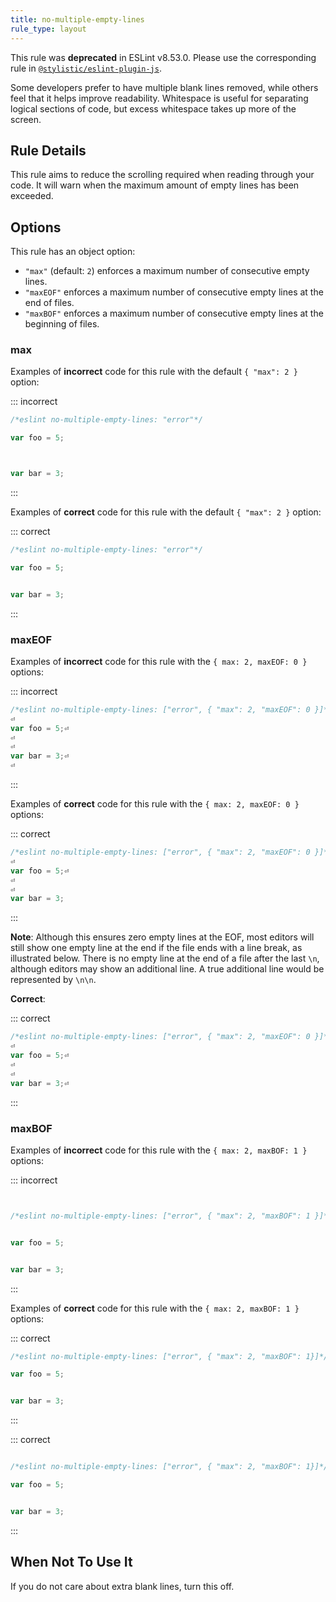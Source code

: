 ```yaml
---
title: no-multiple-empty-lines
rule_type: layout
---
```


This rule was **deprecated** in ESLint v8.53.0. Please use the corresponding rule in [`@stylistic/eslint-plugin-js`](https://eslint.style/packages/js).

Some developers prefer to have multiple blank lines removed, while others feel that it helps improve readability. Whitespace is useful for separating logical sections of code, but excess whitespace takes up more of the screen.

## Rule Details

This rule aims to reduce the scrolling required when reading through your code. It will warn when the maximum amount of empty lines has been exceeded.

## Options

This rule has an object option:

*   `"max"` (default: `2`) enforces a maximum number of consecutive empty lines.
*   `"maxEOF"` enforces a maximum number of consecutive empty lines at the end of files.
*   `"maxBOF"` enforces a maximum number of consecutive empty lines at the beginning of files.

### max

Examples of **incorrect** code for this rule with the default `{ "max": 2 }` option:

::: incorrect

```js
/*eslint no-multiple-empty-lines: "error"*/

var foo = 5;



var bar = 3;
```

:::

Examples of **correct** code for this rule with the default `{ "max": 2 }` option:

::: correct

```js
/*eslint no-multiple-empty-lines: "error"*/

var foo = 5;


var bar = 3;
```

:::

### maxEOF

Examples of **incorrect** code for this rule with the `{ max: 2, maxEOF: 0 }` options:

::: incorrect

```js
/*eslint no-multiple-empty-lines: ["error", { "max": 2, "maxEOF": 0 }]*/⏎
⏎
var foo = 5;⏎
⏎
⏎
var bar = 3;⏎
⏎

```

:::

Examples of **correct** code for this rule with the `{ max: 2, maxEOF: 0 }` options:

::: correct

```js
/*eslint no-multiple-empty-lines: ["error", { "max": 2, "maxEOF": 0 }]*/⏎
⏎
var foo = 5;⏎
⏎
⏎
var bar = 3;
```

:::

**Note**: Although this ensures zero empty lines at the EOF, most editors will still show one empty line at the end if the file ends with a line break, as illustrated below. There is no empty line at the end of a file after the last `\n`, although editors may show an additional line. A true additional line would be represented by `\n\n`.

**Correct**:

::: correct

```js
/*eslint no-multiple-empty-lines: ["error", { "max": 2, "maxEOF": 0 }]*/⏎
⏎
var foo = 5;⏎
⏎
⏎
var bar = 3;⏎

```

:::

### maxBOF

Examples of **incorrect** code for this rule with the `{ max: 2, maxBOF: 1 }` options:

::: incorrect

```js


/*eslint no-multiple-empty-lines: ["error", { "max": 2, "maxBOF": 1 }]*/


var foo = 5;


var bar = 3;
```

:::

Examples of **correct** code for this rule with the `{ max: 2, maxBOF: 1 }` options:

::: correct

```js
/*eslint no-multiple-empty-lines: ["error", { "max": 2, "maxBOF": 1}]*/

var foo = 5;


var bar = 3;
```

:::

::: correct

```js

/*eslint no-multiple-empty-lines: ["error", { "max": 2, "maxBOF": 1}]*/

var foo = 5;


var bar = 3;
```

:::

## When Not To Use It

If you do not care about extra blank lines, turn this off.
